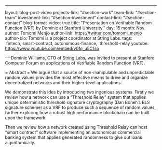 ---
layout: blog-post-video
projects-link: "#section-work"
team-link: "#section-team"
investment-link: "#section-investment"
contact-link: "#section-contact"
blog-format-video: true
title: "Presentation on Verifiable Random Function (VRF) by Dominic at Stanford University."
day: 15
month: Nov.
author: Tomomi Menjo
author-link: https://twitter.com/tomomi_menjo
author-bio: Tomomi is a project coordinator at String Labs.
tags: &nbsp;fintech,&nbsp;smart-contract,&nbsp;autonomous-finance, &nbsp;threshold-relay
youtube: https://www.youtube.com/embed/v0fq_u5C1so

---Dominic Williams, CTO of String Labs, was invited to present at Stanford Computer Forum on applications of Verifiable Random Function (VRF).

= Abstract =
We argue that a source of non-manipulable and unpredictable random values provides the most effective means to drive and organize decentralized networks and their higher-level applications.

We demonstrate this idea by introducing two ingenious systems. Firstly we review how a network can use a “Threshold Relay” system that applies unique deterministic threshold signature cryptography (Dan Boneh’s BLS signature scheme) as a VRF to produce such a sequence of random values, further exploring how a robust high performance blockchain can be built upon the framework.

Then we review how a network created using Threshold Relay can host “smart contract” software implementing an autonomous commercial banking system that applies generated randomness to give out loans algorithmically.
